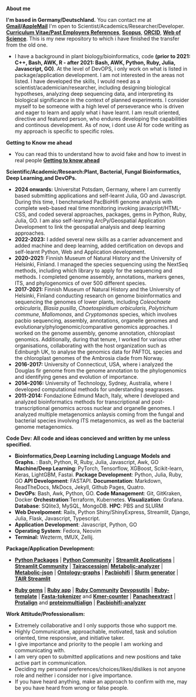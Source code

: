 **About me**

**I'm based in Germany/Deutschland.** You can contact me at **[Gmail](mailto:gauravcodepro@gmail.com)/[AppleMail](mailto:codeprog@icloud.com)** I'm open to Scientist/Academics/Researcher/Developer. [**Curriculum Vitae/Past Employers References**](https://github.com/codecreatede/codecreatede/blob/main/Curriculum_Vitae_Gaurav_Sablok_2024.pdf), [**Scopus**](https://www.scopus.com/authid/detail.uri?authorId=36633064300), [**ORCID**](https://orcid.org/0000-0002-4157-9405), [**Web of Science**](https://www.webofscience.com/wos/author/record/C-5940-2014). This is my new repository to which i have finished the transfer from the old one. 

- I have a background in plant biology/bioinformatics, code **(prior to 2021: C++, Bash, AWK, R - after 2021: Bash, AWK, Python, Ruby, Julia, Javascript, GO)**. At the level of DevOPS, i only work on what is listed in package/application development. I am not interested in the areas not listed. I have developed the skills, I would need as a scientist/academician/researcher, including designing biological hypotheses, analyzing deep sequencing data, and interpreting its biological significance in the context of planned experiments. I consider myself to be someone with a high level of perseverance who is driven and eager to learn and apply what i have learnt. I am result oriented, directive and featured person, who endures developing the capabilities and continous development. As of now, i dont use AI for code writing as my approach is specific to specific roles.

**Getting to Know me ahead**
- You can read this to understand how to avoid fake and how to invest in real people [**Getting to know ahead**](https://drive.google.com/file/d/1pOfBWigcJAuQitLSdpxnD1YZ3hB6ZkU0/view?usp=sharing)

**Scientific/Academic/Research:Plant, Bacterial, Fungal Bioinformatics, Deep Learning,and DevOPs.**
- **2024 onwards:** Universitat Potsdam, Germany, where I am currently based submitting applications and self-learnt Julia, GO and Javascript. During this time, I benchmarked PacBioHifi genome analysis with complete web-based real time monitoring invoking javascript/HTML-CSS, and coded several approaches, packages, gems in Python, Ruby, Julia, GO. I am also self-learning ArcPy/Geospatial Application Development to link the geospatial analysis and deep learning approaches.
- **2022-2023:** I added several new skills as a carrier advancement and added machine and deep learning, added certification on devops and self-learnt Python, Web and Application development. 
- **2020-2021:** Finnish Museum of Natural History and the University of Helsinki, Finland. I managed the species sequencing using the NextSeq methods, including which library to apply for the sequencing and methods. I completed genome assembly, annotations, markers genes, ITS, and phylogenomics of over 500 different species.
- **2017-2021:** Finnish Museum of Natural History and the University of Helsinki, Finland conducting research on genome bioinformatics and sequencing the genomes of lower plants, including *Coleochaete orbicularis*, *Blasia pusilla*, *Chaetospiridium orbicularis*, *Polytrichum commune*, *Mallomonas*, and *Cryptomonas* species, which involves pacbio sequencing, assembly, annotations, organelle genomes and evolutionary/phylogenomic/comparative genomics approaches. I worked on the genome assembly, genome annotation, chloroplast genomics. Additionally, during that tenure, I worked for various other organisations, collaborating with the host organization such as Edinburgh UK, to analyse the genomics data for PAFTOL species and the chloroplast genomes of the Ambrosia clade from Norway.
- **2016-2017:** University of Connecticut, USA, where i analyzed the Douglas fir genome from the genome annotation to the phylogenomics and identifying genes and evolution of importance.
- **2014–2016:** University of Technology, Sydney, Australia, where I developed computational methods for understanding seagrasses.
- **2011-2014:** Fondazione Edmund Mach, Italy, where I developed and analyzed bioinformatics methods for transcriptional and post-transcriptional genomics across nuclear and organelle genomes. I analyzed multiple metagenomics anlaysis coming from the fungal and bacterial species involving ITS metagenomics, as well as the bacterial genome metagenomics.

**Code Dev: All code and ideas concieved and written by me unless specified.**
- **Bioinformatics,Deep Learning including Language Models and Graphs.** : Bash, Python, R, Ruby, Julia, Javascript, Awk, GO **Machine/Deep Learning**: PyTorch, Tensorflow, XGBoost, Scikit-learn, Keras, LightGBM, Fastai. **Package Development**: Python, Julia, Ruby, GO **API Development**: FASTAPI. **Documentation**: Markdown, ReadTheDocs, MkDocs, Jekyll, Github Pages, Quatro.
- **DevOPs**: Bash, Awk, Python, GO. **Code Management**: Git, GitKraken, Docker **Orchestration**:Terraform, Kubernetes. **Visualization**: Grafana. **Database**: SQlite3, MySQL, MongoDB. **HPC**: PBS and SLURM
- **Web Develpoment**: Rails, Python Shiny/ShinyExpress, Streamlit, Django, Julia, Flask, Javascript, Typescript.
- **Application Development**: Javascript, Python, GO
- **Operating System**: Fedora, Neovim
- **Terminal:** Wezterm, tMUX, Zellij.

**Package/Application Development:**
- [**Python Packages**](https://pypi.org/user/gauravcodepro/) | [**Python Community**](https://www.python.org/community/) | [**Streamlit Applications**](https://streamlit.io/) | [**Streamlit Community**](https://discuss.streamlit.io/) | [**Tairaccession**](https://github.com/codecreatede/tairaccession)| [**Metabolic-analyzer**](https://github.com/codecreatede/BIGG-metabolic-analyzer-API) | [**Metabolic-json**](https://github.com/codecreatede/metabolic-json) | [**Ontology-graphs**](https://github.com/codecreatede/ontology-graphs) | [**Pacbiohifi**](https://github.com/codecreatede/pacbiohifi-desktop) | [**Slurm generator**](https://github.com/codecreatede/universitat-potsdam-devops) | [**TAIR Streamlit**](https://githb.com/arabidopsis-genome-analyzer)

- [**Ruby gems**](https://rubygems.org/profiles/gauravcodepro) | [**Ruby app**](https://www.ruby-forum.com/) | [**Ruby Community**](https://www.ruby-forum.com/) [**Devopsutils**](https://github.com/codecreatede/devops-system-profiler) | [**Ruby-template**](https://github.com/codecreatede/ruby-gem-create) | [**Fasta-tokenizer**](https://github.com/codecreatede/pacbiohifi-motif-scanner) and [**Kmer-counter**](https://github.com/codecreatede/kmer-count) | [**Panacheextract**](https://rubygems.org/gems/panacheextract) | [**Protalign**](https://github.com/codecreate/proteinalignment-annotation-gem) and [**proteinmultialign**](https://github.com/codecreatede/protein-multialign-gem) | [**Pacbiohifi-analyzer**](https://github.com/codecreatede/pacbiohifi-analyzer)

**Work Attitude/Professionalism:**
- Extremely collaborative and I only supports those who support me.
- Highly Communicative, approachable, motivated, task and solution oriented, time responsive, and initiative taker.
- I give importance and priority to the people I am working and communicating with.
- I am very open to submitted applications and new positions and take active part in communication.
- Deciding my personal preferences/choices/likes/dislikes is not anyone role and neither i consider nor i give importance. 
- If you have heard anything, make an approach to confirm with me, may be you have heard from wrong or false people. 
